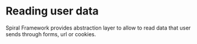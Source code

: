 # Reading user data

Spiral Framework provides abstraction layer to allow to read data that user sends through forms, url or cookies.